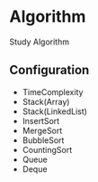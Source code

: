 # Algorithm
Study Algorithm

## Configuration
- TimeComplexity
- Stack(Array)
- Stack(LinkedList)
- InsertSort
- MergeSort
- BubbleSort
- CountingSort
- Queue
- Deque
